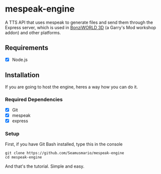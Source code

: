 # mespeak-engine
A TTS API that uses mespeak to generate files and send them through the Express server, which is used in <a href="https://steamcommunity.com/sharedfiles/filedetails/?id=2693835351">BonziWORLD 3D</a> (a Garry's Mod workshop addon) and other platforms.

## Requirements
- [x] Node.js

## Installation

If you are going to host the engine, heres a way how you can do it.

### Required Dependencies

- [x] Git
- [x] mespeak
- [x] express

### Setup

First, if you have Git Bash installed, type this in the console

```
git clone https://github.com/Seamusmario/mespeak-engine
cd mespeak-engine
```

And that's the tutorial. Simple and easy.
